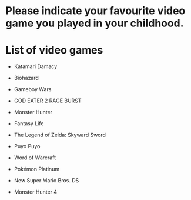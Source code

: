 # Please indicate your favourite video game you played in your childhood.

# List of video games
- Katamari Damacy
- Biohazard

- Gameboy Wars
- GOD EATER 2 RAGE BURST
- Monster Hunter
- Fantasy Life
- The Legend of Zelda: Skyward Sword
- Puyo Puyo
- Word of Warcraft
- Pokémon Platinum
- New Super Mario Bros. DS
- Monster Hunter 4